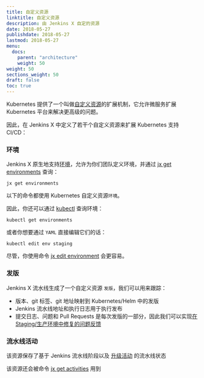 ```yaml
---
title: 自定义资源
linktitle: 自定义资源
description: 由 Jenkins X 自定的资源
date: 2018-05-27
publishdate: 2018-05-27
lastmod: 2018-05-27
menu:
  docs:
    parent: "architecture"
    weight: 50
weight: 50
sections_weight: 50
draft: false
toc: true
---
```


Kubernetes 提供了一个叫做[自定义资源](https://kubernetes.io/docs/concepts/api-extension/custom-resources/)的扩展机制，它允许微服务扩展 Kubernetes 平台来解决更高级的问题。

因此，在 Jenkins X 中定义了若干个自定义资源来扩展 Kubernetes 支持 CI/CD：

### 环境

Jenkins X 原生地支持[环境](/zh/about/features/#environments)，允许为你们团队定义环境，并通过 [jx get environments](/commands/jx_get_environments) 查询：

```shell
jx get environments
```

以下的命令都使用 Kubernetes 自定义资源`环境`。

因此，你还可以通过 [kubectl](https://kubernetes.io/docs/reference/kubectl/overview/) 查询环境：

```shell
kubectl get environments
```

或者你想要通过 `YAML` 直接编辑它们的话：

```shell
kubectl edit env staging
```

尽管，你使用命令 [jx edit environment](/commands/jx_edit_environment) 会更容易。

### 发版

Jenkins X 流水线生成了一个自定义资源 `发版`，我们可以用来跟踪：

* 版本、git 标签、git 地址映射到 Kubernetes/Helm 中的发版
* Jenkins 流水线地址和执行日志用于执行发布
* 提交日志、问题和 Pull Requests 是每次发版的一部分，因此我们可以实现[在 Staging/生产环境中修复的问题反馈](/zh/about/features/#feedback)


### 流水线活动

该资源保存了基于 Jenkins 流水线阶段以及 [升级活动](/about/features/#promotion) 的流水线状态

该资源还会被命令 [jx get activities](/commands/jx_get_activities) 用到
